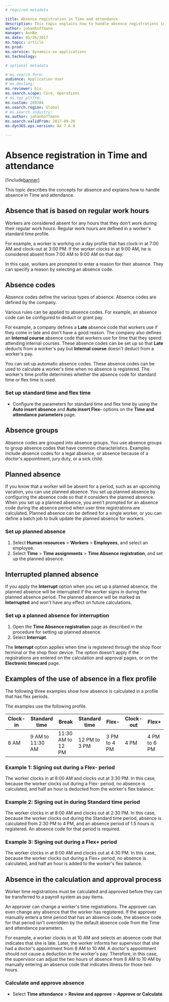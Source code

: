 ```yaml
---
# required metadata

title: Absence registration in Time and attendance
description: This topic explains how to handle absence registrations in Time and attendance.
author: johanhoffmann
manager: AnnBe
ms.date: 05/26/2017
ms.topic: article
ms.prod: 
ms.service: dynamics-ax-applications
ms.technology: 

# optional metadata

# ms.search.form:  
audience: Application User
# ms.devlang: 
ms.reviewer: bis
ms.search.scope: Core, Operations
# ms.tgt_pltfrm: 
ms.custom: 269384
ms.search.region: Global
# ms.search.industry: 
ms.author: johanhoffmann
ms.search.validFrom: 2017-09-20
ms.dyn365.ops.version: AX 7.0.0

---
```


# Absence registration in Time and attendance

[!include[banner](../includes/banner.md)]

This topic describes the concepts for absence and explains how to handle absence in Time and attendance.

## Absence that is based on regular work hours

Workers are considered absent for any hours that they don't work during their regular work hours. Regular work hours are defined in a worker's standard time profile.

For example, a worker is working on a day profile that has clock-in at 7:00 AM and clock-out at 3:00 PM. If the worker clocks in at 9:00 AM, he is considered absent from 7:00 AM to 9:00 AM on that day.

In this case, workers are prompted to enter a reason for their absence. They can specify a reason by selecting an absence code.

## Absence codes

Absence codes define the various types of absence. Absence codes are defined by the company.

Various rules can be applied to absence codes. For example, an absence code can be configured to deduct or grant pay.

For example, a company defines a **Late** absence code that workers use if they come in late and don't have a good reason. The company also defines an **Internal course** absence code that workers use for time that they spend attending internal courses. These absence codes can be set up so that **Late** deducts from a worker's pay but **Internal course** doesn't deduct from a worker's pay.

You can set up automatic absence codes. These absence codes can be used to calculate a worker's time when no absence is registered. The worker's time profile determines whether the absence code for standard time or flex time is used.

### Set up standard time and flex time

- Configure the parameters for standard time and flex time by using the **Auto insert absence** and **Auto insert Flex-** options on the **Time and attendance parameters** page.

## Absence groups

Absence codes are grouped into absence groups. You use absence groups to group absence codes that have common characteristics. Examples include absence codes for a legal absence, or absence because of a doctor's appointment, jury duty, or a sick child.

## Planned absence

If you know that a worker will be absent for a period, such as an upcoming vacation, you can use planned absence. You set up planned absence by configuring the absence code so that it considers the planned absence. When you set up a planned absence, you aren't prompted for an absence code during the absence period when user time registrations are calculated. Planned absence can be defined for a single worker, or you can define a batch job to bulk update the planned absence for workers.

### Set up planned absence

1. Select **Human resources** &gt; **Workers** &gt; **Employees**, and select an employee.
2. Select **Time** &gt; **Time assignments** &gt; **Time Absence registration**, and set up the planned absence.

## Interrupted planned absence

If you apply the **Interrupt** option when you set up a planned absence, the planned absence will be interrupted if the worker signs in during the planned absence period. The planned absence will be marked as **Interrupted** and won't have any effect on future calculations.

### Set up a planned absence for interruption

1. Open the **Time Absence registration** page as described in the procedure for setting up planned absence.
2. Select **Interrupt**.

The **Interrupt** option applies when time is registered through the shop floor terminal or the shop floor device. The option doesn't apply if the registrations are entered on the calculation and approval pages, or on the **Electronic timecard** page.

## Examples of the use of absence in a flex profile

The following three examples show how absence is calculated in a profile that has flex periods.

The examples use the following profile.

| Clock-in | Standard time    | Break             | Standard time | Flex-        | Clock-out | Flex+        |
|----------|------------------|-------------------|---------------|--------------|-----------|--------------|
| 8 AM     | 9 AM to 11:30 AM | 11:30 AM to 12 PM | 12 PM to 3 PM | 3 PM to 4 PM | 4 PM      | 4 PM to 6 PM |

### Example 1: Signing out during a Flex- period

The worker clocks in at 8:00 AM and clocks out at 3:30 PM. In this case, because the worker clocks out during a Flex- period, no absence is calculated, and half an hour is deducted from the worker's flex balance.

### Example 2: Signing out in during Standard time period

The worker clocks in at 8:00 AM and clocks out at 2:30 PM. In this case, because the worker clocks out during the Standard time period, absence is calculated from 2:30 PM to 4 PM, and an absence period of 1.5 hours is registered. An absence code for that period is required.

### Example 3: Signing out during a Flex+ period

The worker clocks in at 8:00 AM and clocks out at 4:30 PM. In this case, because the worker clocks out during a Flex+ period, no absence is calculated, and half an hour is added to the worker's flex balance.

## Absence in the calculation and approval process

Worker time registrations must be calculated and approved before they can be transferred to a payroll system as pay items.

An approver can change a worker's time registrations. The approver can even change any absence that the worker has registered. If the approver manually enters a time period that has an absence code, the absence code for that period isn't overridden by the default absence code from the Time and attendance parameters.

For example, a worker clocks in at 10 AM and selects an absence code that indicates that she is late. Later, the worker informs her supervisor that she had a doctor's appointment from 8 AM to 10 AM. A doctor's appointment should not cause a deduction in the worker's pay. Therefore, in this case, the supervisor can adjust the two hours of absence from 8 AM to 10 AM by manually entering an absence code that indicates illness for those two hours.

### Calculate and approve absence

- Select **Time attendance** &gt; **Review and approve** &gt; **Approve or Calculate**.
